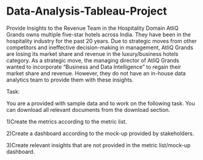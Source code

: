 # Data-Analysis-Tableau-Project

Provide Insights to the Revenue Team in the Hospitality Domain
AtliQ Grands owns multiple five-star hotels across India. They have been in the hospitality industry for the past 20 years. Due to strategic moves from other competitors and ineffective decision-making in management, AtliQ Grands are losing its market share and revenue in the luxury/business hotels category. As a strategic move, the managing director of AtliQ Grands wanted to incorporate “Business and Data Intelligence” to regain their market share and revenue. However, they do not have an in-house data analytics team to provide them with these insights.


Task:  

You are a provided with sample data and to work on the following task. You can download all relevant documents from the download section.

1)Create the metrics according to the metric list.

2)Create a dashboard according to the mock-up provided by stakeholders.

3)Create relevant insights that are not provided in the metric list/mock-up dashboard.
